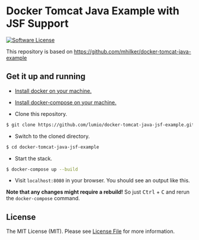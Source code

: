 # Docker Tomcat Java Example with JSF Support

[![Software License][ico-license]](LICENSE.md)

This repository is based on https://github.com/mhilker/docker-tomcat-java-example

## Get it up and running

- [Install docker on your machine.][install-docker]

- [Install docker-compose on your machine.][install-docker-compose]

- Clone this repository.

``` bash
$ git clone https://github.com/lumio/docker-tomcat-java-jsf-example.git
```

- Switch to the cloned directory.

``` bash
$ cd docker-tomcat-java-jsf-example
```

- Start the stack.

``` bash
$ docker-compose up --build
```

- Visit `localhost:8080` in your browser. You should see an output like this.

**Note that any changes might require a rebuild!** So just <kbd>Ctrl</kbd> + <kbd>C</kbd> and rerun the `docker-compose` command.

## License

The MIT License (MIT). Please see [License File](LICENSE.md) for more information.

[ico-license]: https://img.shields.io/badge/license-MIT-brightgreen.svg?style=flat-square
[install-docker]: https://docs.docker.com/engine/installation
[install-docker-compose]: https://docs.docker.com/compose/install
[install-gradle]: https://gradle.org/install
